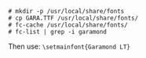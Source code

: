 ```
# mkdir -p /usr/local/share/fonts
# cp GARA.TTF /usr/local/share/fonts/
# fc-cache /usr/local/share/fonts/
# fc-list | grep -i garamond
```

Then use:
`\setmainfont{Garamond LT}`
